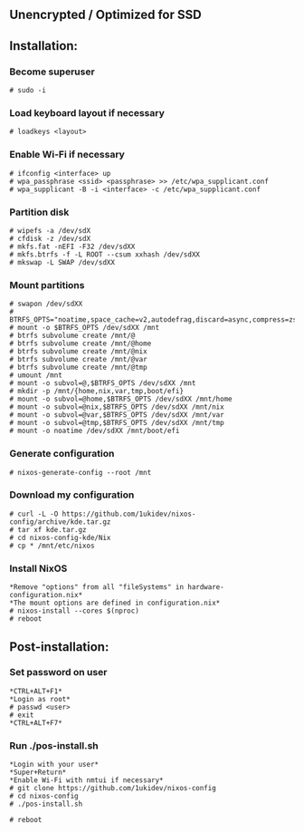 ## Unencrypted / Optimized for SSD
## Installation:
### Become superuser
```
# sudo -i
```

### Load keyboard layout if necessary
```
# loadkeys <layout>
```

### Enable Wi-Fi if necessary
```
# ifconfig <interface> up
# wpa_passphrase <ssid> <passphrase> >> /etc/wpa_supplicant.conf
# wpa_supplicant -B -i <interface> -c /etc/wpa_supplicant.conf
```

### Partition disk
```
# wipefs -a /dev/sdX
# cfdisk -z /dev/sdX
# mkfs.fat -nEFI -F32 /dev/sdXX
# mkfs.btrfs -f -L ROOT --csum xxhash /dev/sdXX
# mkswap -L SWAP /dev/sdXX
```

### Mount partitions
```
# swapon /dev/sdXX
# BTRFS_OPTS="noatime,space_cache=v2,autodefrag,discard=async,compress=zstd"
# mount -o $BTRFS_OPTS /dev/sdXX /mnt
# btrfs subvolume create /mnt/@
# btrfs subvolume create /mnt/@home
# btrfs subvolume create /mnt/@nix
# btrfs subvolume create /mnt/@var
# btrfs subvolume create /mnt/@tmp
# umount /mnt
# mount -o subvol=@,$BTRFS_OPTS /dev/sdXX /mnt
# mkdir -p /mnt/{home,nix,var,tmp,boot/efi}
# mount -o subvol=@home,$BTRFS_OPTS /dev/sdXX /mnt/home
# mount -o subvol=@nix,$BTRFS_OPTS /dev/sdXX /mnt/nix
# mount -o subvol=@var,$BTRFS_OPTS /dev/sdXX /mnt/var
# mount -o subvol=@tmp,$BTRFS_OPTS /dev/sdXX /mnt/tmp
# mount -o noatime /dev/sdXX /mnt/boot/efi
```

### Generate configuration
```
# nixos-generate-config --root /mnt
```

### Download my configuration
```
# curl -L -O https://github.com/1ukidev/nixos-config/archive/kde.tar.gz
# tar xf kde.tar.gz
# cd nixos-config-kde/Nix
# cp * /mnt/etc/nixos
```

### Install NixOS
```
*Remove "options" from all "fileSystems" in hardware-configuration.nix*
*The mount options are defined in configuration.nix*
# nixos-install --cores $(nproc)
# reboot
```

## Post-installation:
### Set password on user
```
*CTRL+ALT+F1*
*Login as root*
# passwd <user>
# exit
*CTRL+ALT+F7*
```

### Run ./pos-install.sh
```
*Login with your user*
*Super+Return*
*Enable Wi-Fi with nmtui if necessary*
# git clone https://github.com/1ukidev/nixos-config
# cd nixos-config
# ./pos-install.sh
```

```
# reboot
```
